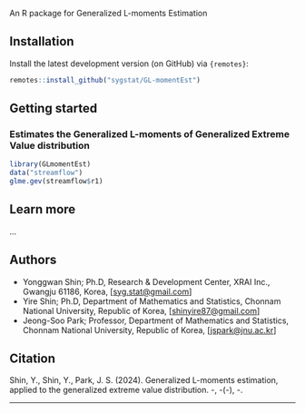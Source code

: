 
<!-- README.md is generated from README.Rmd. Please edit that file -->

An R package for Generalized L-moments Estimation

## Installation

Install the latest development version (on GitHub) via `{remotes}`:

``` r
remotes::install_github("sygstat/GL-momentEst")
```

## Getting started

### Estimates the Generalized L-moments of Generalized Extreme Value distribution

``` r
library(GLmomentEst)
data("streamflow")
glme.gev(streamflow$r1)
```

## Learn more

...

## Authors

- Yonggwan Shin; Ph.D, Research & Development Center, XRAI Inc., Gwangju 61186, Korea, [syg.stat@gmail.com]
- Yire Shin; Ph.D, Department of Mathematics and Statistics, Chonnam National University, Republic of Korea, [shinyire87@gmail.com]
- Jeong-Soo Park; Professor, Department of Mathematics and Statistics, Chonnam National University, Republic of Korea, [jspark@jnu.ac.kr]

## Citation

Shin, Y., Shin, Y., Park, J. S. (2024). Generalized L-moments estimation, applied to the generalized extreme value distribution. -, -(-), -.


-----
